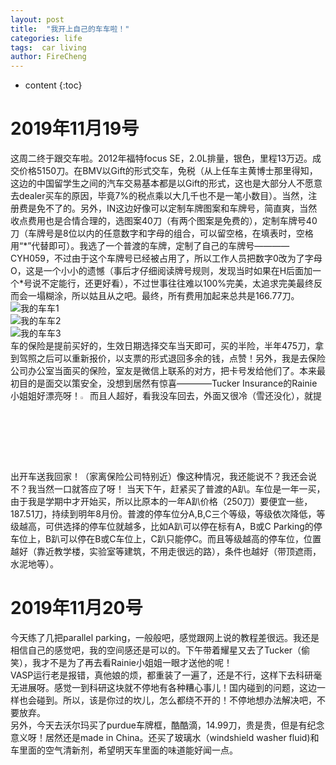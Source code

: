 ```yaml
---
layout: post
title:  "我开上自己的车车啦！"
categories: life
tags:  car living  
author: FireCheng
---
```


* content
{:toc}

# 2019年11月19号  

这周二终于跟交车啦。2012年福特focus SE，2.0L排量，银色，里程13万迈。成交价格5150刀。在BMV以Gift的形式交车，免税（从上任车主黄博士那里得知，这边的中国留学生之间的汽车交易基本都是以Gift的形式，这也是大部分人不愿意去dealer买车的原因，毕竟7%的税点乘以大几千也不是一笔小数目）。当然，注册费是免不了的。另外，IN这边好像可以定制车牌图案和车牌号，简直爽，当然收点费用也是合情合理的，选图案40刀（有两个图案是免费的），定制车牌号40刀（车牌号是8位以内的任意数字和字母的组合，可以留空格，在填表时，空格用“\*”代替即可）。我选了一个普渡的车牌，定制了自己的车牌号————CYH059，不过由于这个车牌号已经被占用了，所以工作人员把数字0改为了字母O，这是一个小小的遗憾（事后才仔细阅读牌号规则，发现当时如果在H后面加一个\*号说不定能行，还更好看），不过世事往往难以100%完美，太追求完美最终反而会一塌糊涂，所以姑且从之吧。最终，所有费用加起来总共是166.77刀。  
![我的车车1](https://purdue0-my.sharepoint.com/:i:/g/personal/cheng509_purdue_edu/Ebv770F7_PRDsZY72wqMgucBj3cGBFh59MlVW4BdryMX4w?e=bDisbm)  
![我的车车2](https://purdue0-my.sharepoint.com/:i:/g/personal/cheng509_purdue_edu/ES4A2M5s0jdNq8t2oiAt7qYBRVwl2sBMNBwlN0hgy3rsHw?e=PjRZzr)  
![我的车车3](https://purdue0-my.sharepoint.com/:i:/g/personal/cheng509_purdue_edu/EfsRoAI6kQZGvgVimfv4DpgBEmKsGrXdBfqPJ0CpeqFo8g?e=SQBCRG)  
车的保险是提前买好的，生效日期选择交车当天即可，买的半险，半年475刀，拿到驾照之后可以重新报价，以支票的形式退回多余的钱，点赞！另外，我是去保险公司办公室当面买的保险，室友是微信上联系的对方，把卡号发给他们了。本来最初目的是面交以策安全，没想到居然有惊喜————Tucker Insurance的Rainie小姐姐好漂亮呀！<img src="http://ww1.sinaimg.cn/large/9150e4e5gy1g5hfde064wg208c08cq6l.gif" width="3%">而且人超好，看我没车回去，外面又很冷（雪还没化），就提出开车送我回家！（家离保险公司特别近）像这种情况，我还能说不？我还会说不？我当然一口就答应了呀！
当天下午，赶紧买了普渡的A趴。车位是一年一买，由于我是学期中才开始买，所以比原本的一年A趴价格（250刀）要便宜一些，187.51刀，持续到明年8月份。普渡的停车位分A,B,C三个等级，等级依次降低，等级越高，可供选择的停车位就越多，比如A趴可以停在标有A，B或C Parking的停车位上，B趴可以停在B或C车位上，C趴只能停C。而且等级越高的停车位，位置越好（靠近教学楼，实验室等建筑，不用走很远的路），条件也越好（带顶遮雨，水泥地等）。  

# 2019年11月20号  

今天练了几把parallel parking，一般般吧，感觉跟网上说的教程差很远。我还是相信自己的感觉吧，我的空间感还是可以的。下午带着耀星又去了Tucker（偷笑），我才不是为了再去看Rainie小姐姐一眼才送他的呢！  
VASP运行老是报错，真他娘的烦，都重装了一遍了，还是不行，这样下去科研毫无进展呀。感觉一到科研这块就不停地有各种糟心事儿！国内碰到的问题，这边一样也会碰到。所以，该是你过的坎儿，怎么都绕不开的！不停地想办法解决吧，不要放弃。  
另外，今天去沃尔玛买了purdue车牌框，酷酷滴，14.99刀，贵是贵，但是有纪念意义呀！居然还是made in China。还买了玻璃水（windshield washer fluid)和车里面的空气清新剂，希望明天车里面的味道能好闻一点。  


